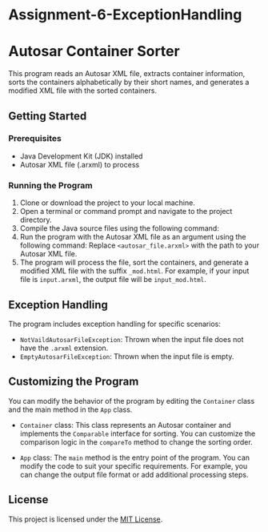 # Assignment-6-ExceptionHandling
# Autosar Container Sorter

This program reads an Autosar XML file, extracts container information, sorts the containers alphabetically by their short names, and generates a modified XML file with the sorted containers.

## Getting Started

### Prerequisites

- Java Development Kit (JDK) installed
- Autosar XML file (.arxml) to process

### Running the Program

1. Clone or download the project to your local machine.
2. Open a terminal or command prompt and navigate to the project directory.
3. Compile the Java source files using the following command:
4. Run the program with the Autosar XML file as an argument using the following command:
Replace `<autosar_file.arxml>` with the path to your Autosar XML file.
5. The program will process the file, sort the containers, and generate a modified XML file with the suffix `_mod.html`.
For example, if your input file is `input.arxml`, the output file will be `input_mod.html`.

## Exception Handling

The program includes exception handling for specific scenarios:

- `NotVaildAutosarFileException`: Thrown when the input file does not have the `.arxml` extension.
- `EmptyAutosarFileException`: Thrown when the input file is empty.

## Customizing the Program

You can modify the behavior of the program by editing the `Container` class and the main method in the `App` class.

- `Container` class: This class represents an Autosar container and implements the `Comparable` interface for sorting.
You can customize the comparison logic in the `compareTo` method to change the sorting order.

- `App` class: The `main` method is the entry point of the program. You can modify the code to suit your specific requirements.
For example, you can change the output file format or add additional processing steps.

## License

This project is licensed under the [MIT License](LICENSE).

